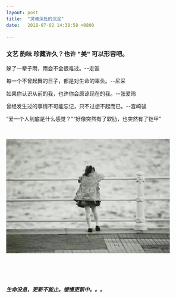 ```yaml
---
layout: post
title:  "灵魂深处的沉淀"
date:   2018-07-02 14:38:58 +0800

---
```


### 文艺 韵味 珍藏许久？也许 "美" 可以形容吧。

躲了一辈子雨，雨会不会很难过。--走饭  

每一个不曾起舞的日子，都是对生命的辜负。--尼采  

如果你认识从前的我，也许你会原谅现在的我。--张爱玲    

曾经发生过的事情不可能忘记，只不过想不起而已。--宫崎骏    

“爱一个人到底是什么感觉？”“好像突然有了软肋，也突然有了铠甲”   

<br/>

![](/images/posts/soul/girl.jpg)   

<br/>
<br/>
<br/>


##### **生命没息，更新不能止。缓慢更新中。。。**
